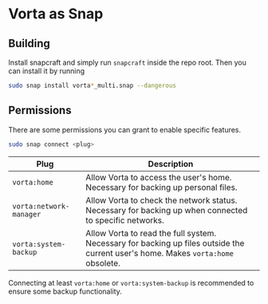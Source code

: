 # Vorta as Snap

## Building

Install snapcraft and simply run `snapcraft` inside the repo root. Then you can install it by running

```bash
sudo snap install vorta*_multi.snap --dangerous
```

## Permissions

There are some permissions you can grant to enable specific features.

```bash
sudo snap connect <plug>
```

| Plug                    | Description                                                                                                                       |
|-------------------------|-----------------------------------------------------------------------------------------------------------------------------------|
| `vorta:home`            | Allow Vorta to access the user's home. Necessary for backing up personal files.                                                   |
| `vorta:network-manager` | Allow Vorta to check the network status. Necessary for backing up when connected to specific networks.                            |
| `vorta:system-backup`   | Allow Vorta to read the full system. Necessary for backing up files outside the current user's home. Makes `vorta:home` obsolete. |

Connecting at least `vorta:home` or `vorta:system-backup` is recommended to ensure some backup functionality.